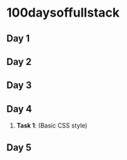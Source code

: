 # 100daysoffullstack
## Day 1
## Day 2
## Day 3
## Day 4
1. **Task 1**:
 (Basic CSS style)
## Day 5

